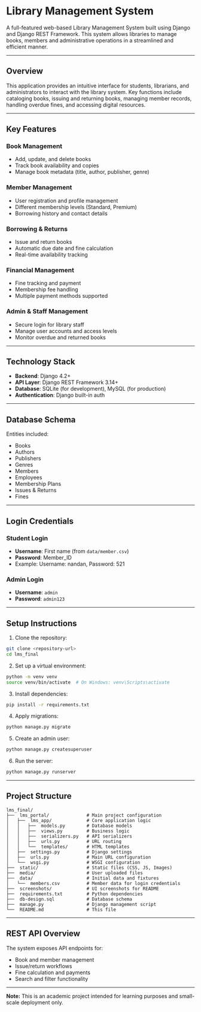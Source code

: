 # Library Management System 

A full-featured web-based Library Management System built using Django and Django REST Framework. This system allows libraries to manage books, members and administrative operations in a streamlined and efficient manner.

---

## Overview

This application provides an intuitive interface for students, librarians, and administrators to interact with the library system. Key functions include cataloging books, issuing and returning books, managing member records, handling overdue fines, and accessing digital resources.

---

## Key Features

### Book Management
- Add, update, and delete books
- Track book availability and copies
- Manage book metadata (title, author, publisher, genre)

### Member Management
- User registration and profile management
- Different membership levels (Standard, Premium)
- Borrowing history and contact details

### Borrowing & Returns
- Issue and return books
- Automatic due date and fine calculation
- Real-time availability tracking

### Financial Management
- Fine tracking and payment
- Membership fee handling
- Multiple payment methods supported

### Admin & Staff Management
- Secure login for library staff
- Manage user accounts and access levels
- Monitor overdue and returned books

---

## Technology Stack

- **Backend**: Django 4.2+
- **API Layer**: Django REST Framework 3.14+
- **Database**: SQLite (for development), MySQL (for production)
- **Authentication**: Django built-in auth

---

## Database Schema

Entities included:
- Books
- Authors
- Publishers
- Genres
- Members
- Employees
- Membership Plans
- Issues & Returns
- Fines

---
## Login Credentials

### **Student Login**
- **Username**: First name (from `data/member.csv`)
- **Password**: Member_ID
- Example: Username: nandan, Password: 521

### **Admin Login**
- **Username**: `admin`
- **Password**: `admin123`

---

## Setup Instructions

1. Clone the repository:
```bash
git clone <repository-url>
cd lms_final
```

2. Set up a virtual environment:
```bash
python -m venv venv
source venv/bin/activate  # On Windows: venv\Scripts\activate
```

3. Install dependencies:
```bash
pip install -r requirements.txt
```

4. Apply migrations:
```bash
python manage.py migrate
```

5. Create an admin user:
```bash
python manage.py createsuperuser
```

6. Run the server:
```bash
python manage.py runserver
```

---

## Project Structure

```
lms_final/
├──  lms_portal/              # Main project configuration
│   ├──  lms_app/             # Core application logic
│   │   ├──  models.py        # Database models
│   │   ├──  views.py         # Business logic
│   │   ├──  serializers.py   # API serializers
│   │   ├──  urls.py          # URL routing
│   │   └──  templates/       # HTML templates
│   ├──  settings.py          # Django settings
│   ├──  urls.py              # Main URL configuration
│   └──  wsgi.py              # WSGI configuration
├──  static/                  # Static files (CSS, JS, Images)
├──  media/                   # User uploaded files
├──  data/                    # Initial data and fixtures
│   └──  members.csv          # Member data for login credentials
├──  screenshots/             # UI screenshots for README
├──  requirements.txt         # Python dependencies
├──  db-design.sql            # Database schema
├──  manage.py                # Django management script
└──  README.md                # This file
```

---

## REST API Overview

The system exposes API endpoints for:
- Book and member management
- Issue/return workflows
- Fine calculation and payments
- Search and filter functionality

---

**Note:** This is an academic project intended for learning purposes and small-scale deployment only.
